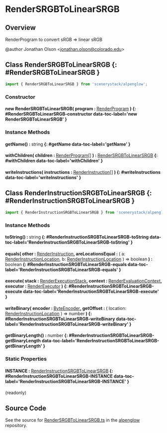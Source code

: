 # RenderSRGBToLinearSRGB

## Overview

RenderProgram to convert sRGB =&gt; linear sRGB

@author Jonathan Olson &lt;jonathan.olson@colorado.edu&gt;

## Class RenderSRGBToLinearSRGB {: #RenderSRGBToLinearSRGB }


```js
import { RenderSRGBToLinearSRGB } from 'scenerystack/alpenglow';
```
### Constructor

#### new RenderSRGBToLinearSRGB( program : <span style="font-weight: 400;">[RenderProgram](../alpenglow/RenderProgram.md)</span> ) {: #RenderSRGBToLinearSRGB-constructor data-toc-label='new RenderSRGBToLinearSRGB' }

### Instance Methods

#### getName() : <span style="font-weight: 400;"><span style="color: hsla(calc(var(--md-hue) + 180deg),80%,40%,1);">string</span></span> {: #getName data-toc-label='getName' }

#### withChildren( children : <span style="font-weight: 400;">[RenderProgram](../alpenglow/RenderProgram.md)[]</span> ) : <span style="font-weight: 400;">[RenderSRGBToLinearSRGB](../alpenglow/RenderSRGBToLinearSRGB.md)</span> {: #withChildren data-toc-label='withChildren' }

#### writeInstructions( instructions : <span style="font-weight: 400;">[RenderInstruction](../alpenglow/RenderInstruction.md)[]</span> ) {: #writeInstructions data-toc-label='writeInstructions' }



## Class RenderInstructionSRGBToLinearSRGB {: #RenderInstructionSRGBToLinearSRGB }


```js
import { RenderInstructionSRGBToLinearSRGB } from 'scenerystack/alpenglow';
```
### Instance Methods

#### toString() : <span style="font-weight: 400;"><span style="color: hsla(calc(var(--md-hue) + 180deg),80%,40%,1);">string</span></span> {: #RenderInstructionSRGBToLinearSRGB-toString data-toc-label='RenderInstructionSRGBToLinearSRGB-toString' }

#### equals( other : <span style="font-weight: 400;">[RenderInstruction](../alpenglow/RenderInstruction.md)</span>, areLocationsEqual : <span style="font-weight: 400;">( a: [RenderInstructionLocation](../alpenglow/RenderInstruction.md#RenderInstructionLocation), b: [RenderInstructionLocation](../alpenglow/RenderInstruction.md#RenderInstructionLocation) ) =&gt; <span style="color: hsla(calc(var(--md-hue) + 180deg),80%,40%,1);">boolean</span></span> ) : <span style="font-weight: 400;"><span style="color: hsla(calc(var(--md-hue) + 180deg),80%,40%,1);">boolean</span></span> {: #RenderInstructionSRGBToLinearSRGB-equals data-toc-label='RenderInstructionSRGBToLinearSRGB-equals' }

#### execute( stack : <span style="font-weight: 400;">[RenderExecutionStack](../alpenglow/RenderExecutionStack.md)</span>, context : <span style="font-weight: 400;">[RenderEvaluationContext](../alpenglow/RenderEvaluationContext.md)</span>, executor : <span style="font-weight: 400;">[RenderExecutor](../alpenglow/RenderExecutor.md)</span> ) {: #RenderInstructionSRGBToLinearSRGB-execute data-toc-label='RenderInstructionSRGBToLinearSRGB-execute' }

#### writeBinary( encoder : <span style="font-weight: 400;">[ByteEncoder](../alpenglow/ByteEncoder.md)</span>, getOffset : <span style="font-weight: 400;">( location: [RenderInstructionLocation](../alpenglow/RenderInstruction.md#RenderInstructionLocation) ) =&gt; <span style="color: hsla(calc(var(--md-hue) + 180deg),80%,40%,1);">number</span></span> ) {: #RenderInstructionSRGBToLinearSRGB-writeBinary data-toc-label='RenderInstructionSRGBToLinearSRGB-writeBinary' }

#### getBinaryLength() : <span style="font-weight: 400;"><span style="color: hsla(calc(var(--md-hue) + 180deg),80%,40%,1);">number</span></span> {: #RenderInstructionSRGBToLinearSRGB-getBinaryLength data-toc-label='RenderInstructionSRGBToLinearSRGB-getBinaryLength' }

### Static Properties

#### INSTANCE : <span style="font-weight: 400;">[RenderInstructionSRGBToLinearSRGB](../alpenglow/RenderSRGBToLinearSRGB.md#RenderInstructionSRGBToLinearSRGB)</span> {: #RenderInstructionSRGBToLinearSRGB-INSTANCE data-toc-label='RenderInstructionSRGBToLinearSRGB-INSTANCE' }

(readonly)



## Source Code

See the source for [RenderSRGBToLinearSRGB.ts](https://github.com/phetsims/alpenglow/blob/main/js/render-program/RenderSRGBToLinearSRGB.ts) in the [alpenglow](https://github.com/phetsims/alpenglow) repository.
